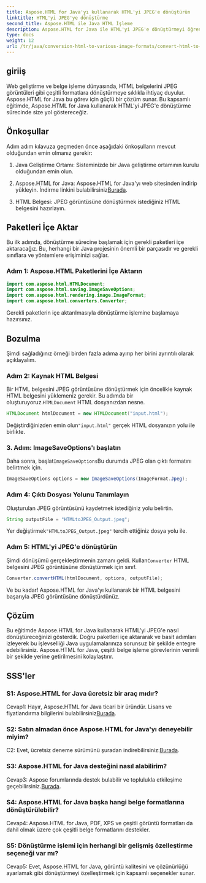 ```yaml
---
title: Aspose.HTML for Java'yı kullanarak HTML'yi JPEG'e dönüştürün
linktitle: HTML'yi JPEG'ye dönüştürme
second_title: Aspose.HTML ile Java HTML İşleme
description: Aspose.HTML for Java ile HTML'yi JPEG'e dönüştürmeyi öğrenin. Sorunsuz belge işleme için adım adım kılavuz.
type: docs
weight: 12
url: /tr/java/conversion-html-to-various-image-formats/convert-html-to-jpeg/
---
```

## giriiş

Web geliştirme ve belge işleme dünyasında, HTML belgelerini JPEG görüntüleri gibi çeşitli formatlara dönüştürmeye sıklıkla ihtiyaç duyulur. Aspose.HTML for Java bu görev için güçlü bir çözüm sunar. Bu kapsamlı eğitimde, Aspose.HTML for Java kullanarak HTML'yi JPEG'e dönüştürme sürecinde size yol göstereceğiz. 

## Önkoşullar

Adım adım kılavuza geçmeden önce aşağıdaki önkoşulların mevcut olduğundan emin olmanız gerekir:

1. Java Geliştirme Ortamı: Sisteminizde bir Java geliştirme ortamının kurulu olduğundan emin olun.

2.  Aspose.HTML for Java: Aspose.HTML for Java'yı web sitesinden indirip yükleyin. İndirme linkini bulabilirsiniz[Burada](https://releases.aspose.com/html/java/).

3. HTML Belgesi: JPEG görüntüsüne dönüştürmek istediğiniz HTML belgesini hazırlayın.

## Paketleri İçe Aktar

Bu ilk adımda, dönüştürme sürecine başlamak için gerekli paketleri içe aktaracağız. Bu, herhangi bir Java projesinin önemli bir parçasıdır ve gerekli sınıflara ve yöntemlere erişiminizi sağlar.

### Adım 1: Aspose.HTML Paketlerini İçe Aktarın

```java
import com.aspose.html.HTMLDocument;
import com.aspose.html.saving.ImageSaveOptions;
import com.aspose.html.rendering.image.ImageFormat;
import com.aspose.html.converters.Converter;
```

Gerekli paketlerin içe aktarılmasıyla dönüştürme işlemine başlamaya hazırsınız.

## Bozulma

Şimdi sağladığınız örneği birden fazla adıma ayırıp her birini ayrıntılı olarak açıklayalım.

### Adım 2: Kaynak HTML Belgesi

 Bir HTML belgesini JPEG görüntüsüne dönüştürmek için öncelikle kaynak HTML belgesini yüklemeniz gerekir. Bu adımda bir oluşturuyoruz.`HTMLDocument` HTML dosyanızdan nesne.

```java
HTMLDocument htmlDocument = new HTMLDocument("input.html");
```

 Değiştirdiğinizden emin olun`"input.html"` gerçek HTML dosyanızın yolu ile birlikte.

### 3. Adım: ImageSaveOptions'ı başlatın

 Daha sonra, başlat`ImageSaveOptions`Bu durumda JPEG olan çıktı formatını belirtmek için.

```java
ImageSaveOptions options = new ImageSaveOptions(ImageFormat.Jpeg);
```

### Adım 4: Çıktı Dosyası Yolunu Tanımlayın

Oluşturulan JPEG görüntüsünü kaydetmek istediğiniz yolu belirtin.

```java
String outputFile = "HTMLtoJPEG_Output.jpeg";
```

 Yer değiştirmek`"HTMLtoJPEG_Output.jpeg"` tercih ettiğiniz dosya yolu ile.

### Adım 5: HTML'yi JPEG'e dönüştürün

 Şimdi dönüşümü gerçekleştirmenin zamanı geldi. Kullan`Converter` HTML belgesini JPEG görüntüsüne dönüştürmek için sınıf.

```java
Converter.convertHTML(htmlDocument, options, outputFile);
```

Ve bu kadar! Aspose.HTML for Java'yı kullanarak bir HTML belgesini başarıyla JPEG görüntüsüne dönüştürdünüz.

## Çözüm

Bu eğitimde Aspose.HTML for Java kullanarak HTML'yi JPEG'e nasıl dönüştüreceğinizi gösterdik. Doğru paketleri içe aktararak ve basit adımları izleyerek bu işlevselliği Java uygulamalarınıza sorunsuz bir şekilde entegre edebilirsiniz. Aspose.HTML for Java, çeşitli belge işleme görevlerinin verimli bir şekilde yerine getirilmesini kolaylaştırır.

## SSS'ler

### S1: Aspose.HTML for Java ücretsiz bir araç mıdır?

 Cevap1: Hayır, Aspose.HTML for Java ticari bir üründür. Lisans ve fiyatlandırma bilgilerini bulabilirsiniz[Burada](https://purchase.aspose.com/buy).

### S2: Satın almadan önce Aspose.HTML for Java'yı deneyebilir miyim?

 C2: Evet, ücretsiz deneme sürümünü şuradan indirebilirsiniz:[Burada](https://releases.aspose.com/html/java).

### S3: Aspose.HTML for Java desteğini nasıl alabilirim?

Cevap3: Aspose forumlarında destek bulabilir ve toplulukla etkileşime geçebilirsiniz.[Burada](https://forum.aspose.com/).

### S4: Aspose.HTML for Java başka hangi belge formatlarına dönüştürülebilir?

Cevap4: Aspose.HTML for Java, PDF, XPS ve çeşitli görüntü formatları da dahil olmak üzere çok çeşitli belge formatlarını destekler.

### S5: Dönüştürme işlemi için herhangi bir gelişmiş özelleştirme seçeneği var mı?

Cevap5: Evet, Aspose.HTML for Java, görüntü kalitesini ve çözünürlüğü ayarlamak gibi dönüştürmeyi özelleştirmek için kapsamlı seçenekler sunar.